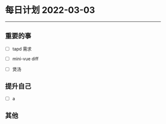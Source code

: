 #  每日计划 2022-03-03
---
## 重要的事
- [ ]  tapd 需求
- [ ]  mini-vue diff
- [ ]  煲汤



## 提升自己
- [ ]  a
  



## 其他








